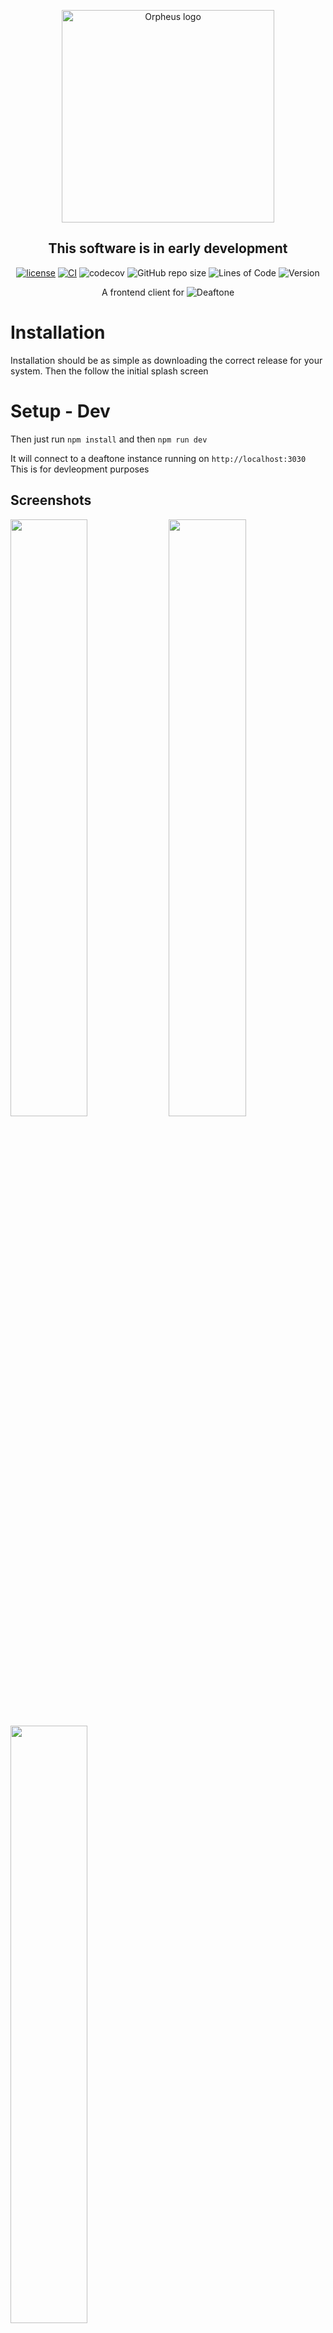 <p align="center">
  <img src="https://raw.githubusercontent.com/Ortygia/Orpheus/master/.github/logo.png" alt="Orpheus logo" title="Orpheus" align="center" height="340" width="340" />
</p>


<div align="center">

## This software is in early development

[![license](https://img.shields.io/github/license/Ortygia/Deaftone)](https://github.com/Ortygia/Deaftone/blob/master/LICENSE)
[![CI](https://github.com/Ortygia/Orpheus/actions/workflows/main.yml/badge.svg)](https://github.com/Ortygia/Deaftone/actions/workflows/build.yml)
![codecov](https://codecov.io/gh/Ortygia/Orpheus/branch/main/graph/badge.svg?token=NWS6Q3W4FP)
![GitHub repo size](https://img.shields.io/github/repo-size/Ortygia/Orpheus)
![Lines of Code](https://aschey.tech/tokei/github/Ortygia/Orpheus)
![Version](https://img.shields.io/github/v/release/Ortygia/Orpheus)

A frontend client for ![Deaftone](https://github.com/Ortygia/Deaftone)
</div>

# Installation
Installation should be as simple as downloading the correct release for your system. Then the follow the initial splash screen

# Setup - Dev

Then just run ``npm install`` and then ``npm run dev``

It will connect to a deaftone instance running on ``http://localhost:3030`` This is for devleopment purposes


## Screenshots

<a href="https://raw.githubusercontent.com/Ortygia/Orpheus/master/.github/screenshots/OPS_DEV_1.png" width="49.5%"/><img src="https://raw.githubusercontent.com/Ortygia/Orpheus/master/.github/screenshots/OPS_DEV_1.png" width="49.5%"/></a>
<a href="https://raw.githubusercontent.com/Ortygia/Orpheus/master/.github/screenshots/OPS_DEV_2.png" width="49.5%"/><img src="https://raw.githubusercontent.com/Ortygia/Orpheus/master/.github/screenshots/OPS_DEV_2.png" width="49.5%"/></a>
<a href="https://raw.githubusercontent.com/Ortygia/Orpheus/master/.github/screenshots/OPS_DEV_3.png" width="49.5%"/><img src="https://raw.githubusercontent.com/Ortygia/Orpheus/master/.github/screenshots/OPS_DEV_3.png" width="49.5%"/></a>


## Video Preview
https://user-images.githubusercontent.com/13013625/211534269-150d8d06-784a-4890-9a9f-7ebe9cd96597.mp4




